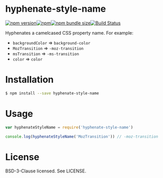 # hyphenate-style-name

[![npm version](http://img.shields.io/npm/v/hyphenate-style-name.svg?style=flat-square)](https://www.npmjs.com/package/hyphenate-style-name)[![npm](https://img.shields.io/npm/dm/hyphenate-style-name.svg?style=flat-square)](https://www.npmjs.com/package/hyphenate-style-name)[![npm bundle size](https://img.shields.io/bundlephobia/minzip/hyphenate-style-name.svg?style=flat-square)](https://bundlephobia.com/result?p=hyphenate-style-name)[![Build Status](http://img.shields.io/travis/rexxars/hyphenate-style-name/master.svg?style=flat-square)](https://travis-ci.org/rexxars/hyphenate-style-name)

Hyphenates a camelcased CSS property name. For example:

- `backgroundColor` => `background-color`
- `MozTransition` => `-moz-transition`
- `msTransition` => `-ms-transition`
- `color` => `color`

# Installation

```bash
$ npm install --save hyphenate-style-name
```

# Usage

```js
var hyphenateStyleName = require('hyphenate-style-name')

console.log(hyphenateStyleName('MozTransition')) // -moz-transition
```

# License

BSD-3-Clause licensed. See LICENSE.
